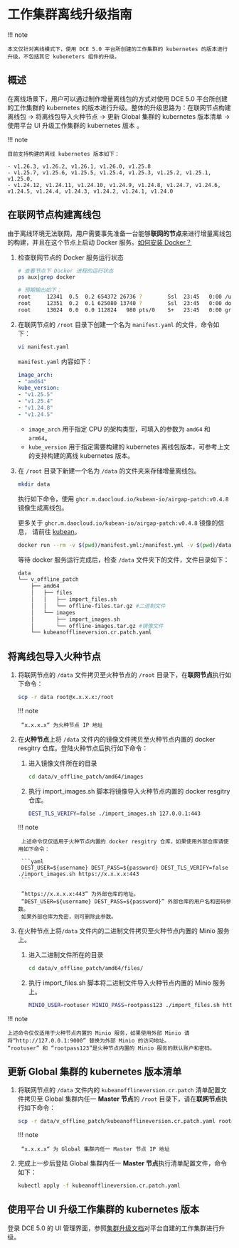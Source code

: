 # 工作集群离线升级指南

!!! note

    本文仅针对离线模式下，使用 DCE 5.0 平台所创建的工作集群的 kubernetes 的版本进行升级，不包括其它 kubeneters 组件的升级。

## 概述

在离线场景下，用户可以通过制作增量离线包的方式对使用 DCE 5.0 平台所创建的工作集群的 kubernetes 的版本进行升级。整体的升级思路为：在联网节点构建离线包 → 将离线包导入火种节点 → 更新 Global 集群的 kubernetes 版本清单  →  使用平台 UI 升级工作集群的 kubernetes 版本 。

!!! note

    目前支持构建的离线 kubernetes 版本如下：

    - v1.26.3, v1.26.2, v1.26.1, v1.26.0, v1.25.8
    - v1.25.7, v1.25.6, v1.25.5, v1.25.4, v1.25.3, v1.25.2, v1.25.1, v1.25.0,
    - v1.24.12, v1.24.11, v1.24.10, v1.24.9, v1.24.8, v1.24.7, v1.24.6, v1.24.5, v1.24.4, v1.24.3, v1.24.2, v1.24.1, v1.24.0

## 在联网节点构建离线包

由于离线环境无法联网，用户需要事先准备一台能够**联网的节点**来进行增量离线包的构建，并且在这个节点上启动 Docker 服务。[如何安装 Docker？](../../blogs/230315-install-on-linux.md)

1. 检查联网节点的 Docker 服务运行状态

    ```bash
    # 查看节点下 Docker 进程的运行状态
    ps aux|grep docker 

    # 预期输出如下：
    root     12341  0.5  0.2 654372 26736 ?        Ssl  23:45   0:00 /usr/bin/docked
    root     12351  0.2  0.1 625080 13740 ?        Ssl  23:45   0:00 docker-containerd --config /var/run/docker/containerd/containerd.toml
    root     13024  0.0  0.0 112824   980 pts/0    S+   23:45   0:00 grep --color=auto docker
    ```

2. 在联网节点的 `/root` 目录下创建一个名为 `manifest.yaml` 的文件，命令如下：

    ```bash
    vi manifest.yaml
    ```

    `manifest.yaml` 内容如下：

    ```yaml
    image_arch:
    - "amd64"
    kube_version:
    - "v1.25.5"
    - "v1.25.4"
    - "v1.24.8"
    - "v1.24.5"
    ```

    - `image_arch` 用于指定 CPU 的架构类型，可填入的参数为 `amd64` 和`arm64`。
    - `kube_version` 用于指定需要构建的 kubernetes 离线包版本，可参考上文的支持构建的离线 kubernetes 版本。

3. 在 `/root` 目录下新建一个名为 `/data` 的文件夹来存储增量离线包。

    ```bash
    mkdir data
    ```

    执行如下命令，使用 `ghcr.m.daocloud.io/kubean-io/airgap-patch:v0.4.8` 镜像生成离线包。

    更多关于 `ghcr.m.daocloud.io/kubean-io/airgap-patch:v0.4.8` 镜像的信息，
    请前往 [kubean](https://github.com/orgs/kubean-io/packages)。

    ```bash
    docker run --rm -v $(pwd)/manifest.yml:/manifest.yml -v $(pwd)/data:/data ghcr.m.daocloud.io/kubean-io/airgap-patch:v0.4.8
    ```

    等待 docker 服务运行完成后，检查 `/data` 文件夹下的文件，文件目录如下：

    ```bash
    data
    └── v_offline_patch
        ├── amd64
        │   ├── files
        │   │   ├── import_files.sh
        │   │   └── offline-files.tar.gz #二进制文件
        │   └── images
        │       ├── import_images.sh
        │       └── offline-images.tar.gz #镜像文件
        └── kubeanofflineversion.cr.patch.yaml
    ```

## 将离线包导入火种节点

1. 将联网节点的 `/data` 文件拷贝至火种节点的 `/root` 目录下，在**联网节点**执行如下命令：

    ```bash
    scp -r data root@x.x.x.x:/root
    ```

    !!! note

        “x.x.x.x“ 为火种节点 IP 地址

2. 在**火种节点**上将 `/data` 文件内的镜像文件拷贝至火种节点内置的 docker resgitry 仓库。登陆火种节点后执行如下命令：

    1. 进入镜像文件所在的目录
    
        ```bash
        cd data/v_offline_patch/amd64/images
        ```

    2. 执行 import_images.sh 脚本将镜像导入火种节点内置的 docker resgitry 仓库。
   
        ```bash
        DEST_TLS_VERIFY=false ./import_images.sh 127.0.0.1:443
        ```

    !!! note

        上述命令仅仅适用于火种节点内置的 docker resgitry 仓库，如果使用外部仓库请使用如下命令：
        
        ```yaml
        DEST_USER=${username} DEST_PASS=${password} DEST_TLS_VERIFY=false ./import_images.sh https://x.x.x.x:443
        ```
        
        ”https://x.x.x.x:443” 为外部仓库的地址。
        “DEST_USER=${username} DEST_PASS=${password}” 外部仓库的用户名和密码参数。
        如果外部仓库为免密，则可删除此参数。

3. 在火种节点上将`/data` 文件内的二进制文件拷贝至火种节点内置的 Minio 服务上。

    1. 进入二进制文件所在的目录
    
        ```bash
        cd data/v_offline_patch/amd64/files/
        ```

    2. 执行 import_files.sh 脚本将二进制文件导入火种节点内置的 Minio 服务上。
    
        ```bash
        MINIO_USER=rootuser MINIO_PASS=rootpass123 ./import_files.sh http://127.0.0.1:9000
        ```

!!! note

    上述命令仅仅适用于火种节点内置的 Minio 服务，如果使用外部 Minio 请将“http://127.0.0.1:9000” 替换为外部 Minio 的访问地址。
    “rootuser” 和 “rootpass123”是火种节点内置的 Minio 服务的默认账户和密码。

## 更新 Global 集群的 kubernetes 版本清单

1. 将联网节点的 `/data` 文件内的 `kubeanofflineversion.cr.patch` 清单配置文件拷贝至 Global 集群内任一 **Master 节点**的 `/root` 目录下，请在**联网节点**执行如下命令：

    ```bash
    scp -r data/v_offline_patch/kubeanofflineversion.cr.patch.yaml root@x.x.x.x:/root
    ```

    !!! note

        “x.x.x.x“ 为 Global 集群内任一 Master 节点 IP 地址


2. 完成上一步后登陆 Global 集群内任一 **Master 节点**执行清单配置文件，命令如下：

    ```bash
    kubectl apply -f kubeanofflineversion.cr.patch.yaml
    ```

## 使用平台 UI 升级工作集群的 kubernetes 版本

登录 DCE 5.0 的 UI 管理界面，参照[集群升级文档](../../kpanda/user-guide/clusters/upgrade-cluster)对平台自建的工作集群进行升级。
